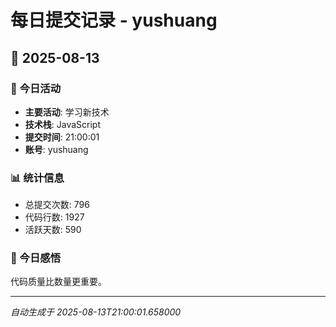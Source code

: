 # 每日提交记录 - yushuang

## 📅 2025-08-13

### 🎯 今日活动
- **主要活动**: 学习新技术
- **技术栈**: JavaScript
- **提交时间**: 21:00:01
- **账号**: yushuang

### 📊 统计信息
- 总提交次数: 796
- 代码行数: 1927
- 活跃天数: 590

### 💭 今日感悟
代码质量比数量更重要。

---
*自动生成于 2025-08-13T21:00:01.658000*
